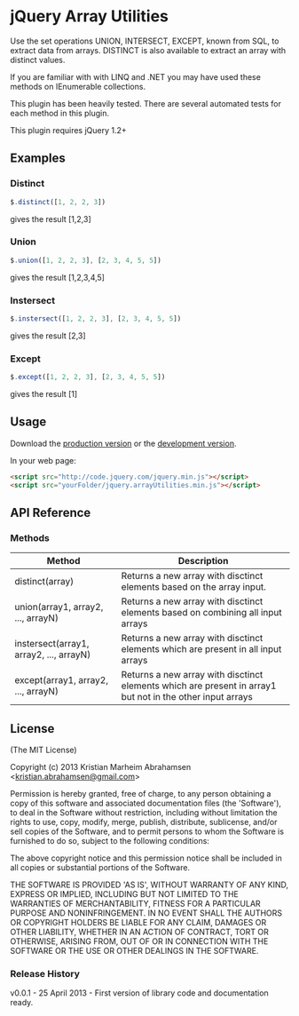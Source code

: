 # jQuery Array Utilities 

Use the set operations UNION, INTERSECT, EXCEPT, known from SQL, to extract data from arrays.
DISTINCT is also available to extract an array with distinct values. 

If you are familiar with with LINQ and .NET you may have used these methods on IEnumerable collections. 

This plugin has been heavily tested. There are several automated tests for each method in this plugin.

This plugin requires jQuery 1.2+

## Examples

### Distinct
```javascript
$.distinct([1, 2, 2, 3])
```
gives the result [1,2,3]

### Union
```javascript
$.union([1, 2, 2, 3], [2, 3, 4, 5, 5])
```
gives the result [1,2,3,4,5]

### Instersect
```javascript
$.instersect([1, 2, 2, 3], [2, 3, 4, 5, 5])
```
gives the result [2,3]

### Except
```javascript
$.except([1, 2, 2, 3], [2, 3, 4, 5, 5])
```
gives the result [1]

## Usage
Download the [production version][min] or the [development version][max].

[min]: https://raw.github.com/KristianAbrahamsen/jquery.arrayUtilities/master/src/jquery.arrayUtilities.min.js
[max]: https://raw.github.com/KristianAbrahamsen/jquery.arrayUtilities/master/src/jquery.arrayUtilities.js

In your web page:

```html
<script src="http://code.jquery.com/jquery.min.js"></script>
<script src="yourFolder/jquery.arrayUtilities.min.js"></script>
```

## API Reference

### Methods

  Method                                                                               | Description
---------------------------------------------------------------------------------------|--------------------------
 distinct(array)	                                                                   | Returns a new array with disctinct elements based on the array input.
 union(array1, array2, ..., arrayN)	                                                   | Returns a new array with disctinct elements based on combining all input arrays
 instersect(array1, array2, ..., arrayN)                                               | Returns a new array with disctinct elements which are present in all input arrays
 except(array1, array2, ..., arrayN)                                                   | Returns a new array with disctinct elements which are present in array1 but not in the other input arrays

## License 

(The MIT License)

Copyright (c) 2013 Kristian Marheim Abrahamsen &lt;kristian.abrahamsen@gmail.com&gt;

Permission is hereby granted, free of charge, to any person obtaining
a copy of this software and associated documentation files (the
'Software'), to deal in the Software without restriction, including
without limitation the rights to use, copy, modify, merge, publish,
distribute, sublicense, and/or sell copies of the Software, and to
permit persons to whom the Software is furnished to do so, subject to
the following conditions:

The above copyright notice and this permission notice shall be
included in all copies or substantial portions of the Software.

THE SOFTWARE IS PROVIDED 'AS IS', WITHOUT WARRANTY OF ANY KIND,
EXPRESS OR IMPLIED, INCLUDING BUT NOT LIMITED TO THE WARRANTIES OF
MERCHANTABILITY, FITNESS FOR A PARTICULAR PURPOSE AND NONINFRINGEMENT.
IN NO EVENT SHALL THE AUTHORS OR COPYRIGHT HOLDERS BE LIABLE FOR ANY
CLAIM, DAMAGES OR OTHER LIABILITY, WHETHER IN AN ACTION OF CONTRACT,
TORT OR OTHERWISE, ARISING FROM, OUT OF OR IN CONNECTION WITH THE
SOFTWARE OR THE USE OR OTHER DEALINGS IN THE SOFTWARE.

### Release History
v0.0.1 - 25 April 2013 - First version of library code and documentation ready.
